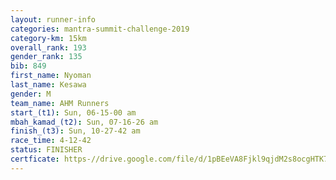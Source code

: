 ```yaml
---
layout: runner-info 
categories: mantra-summit-challenge-2019 
category-km: 15km 
overall_rank: 193
gender_rank: 135
bib: 849
first_name: Nyoman
last_name: Kesawa
gender: M
team_name: AHM Runners
start_(t1): Sun, 06-15-00 am
mbah_kamad_(t2): Sun, 07-16-26 am
finish_(t3): Sun, 10-27-42 am
race_time: 4-12-42
status: FINISHER
certficate: https-//drive.google.com/file/d/1pBEeVA8Fjkl9qjdM2s8ocgHTK7iVWkkP/view?usp=sharing
---
```

